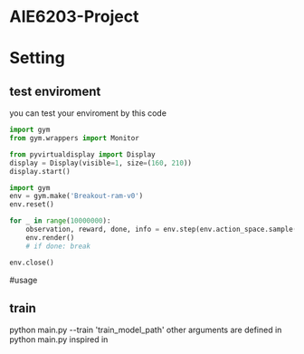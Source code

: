 # AIE6203-Project


# Setting
## test enviroment
you can test your enviroment by this code
```python
import gym
from gym.wrappers import Monitor

from pyvirtualdisplay import Display
display = Display(visible=1, size=(160, 210))
display.start()

import gym
env = gym.make('Breakout-ram-v0')
env.reset()

for _ in range(10000000):
    observation, reward, done, info = env.step(env.action_space.sample())
    env.render()
    # if done: break

env.close()
```
#usage
## train
python main.py --train 'train_model_path'
other arguments are defined in python main.py 
inspired in 
